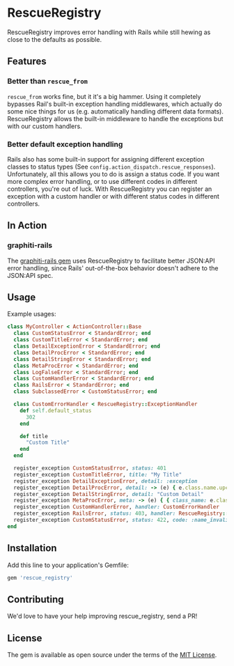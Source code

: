 # RescueRegistry

RescueRegistry improves error handling with Rails while still hewing as close to the defaults as possible.



## Features

### Better than `rescue_from`
`rescue_from` works fine, but it it's a big hammer. Using it completely bypasses Rail's built-in exception handling middlewares,
which actually do some nice things for us (e.g. automatically handling different data formats). RescueRegistry allows the built-in
middleware to handle the exceptions but with our custom handlers.

### Better default exception handling
Rails also has some built-in support for assigning different exception classes to status types (See `config.action_dispatch.rescue_responses`).
Unfortunately, all this allows you to do is assign a status code. If you want more complex error handling, or to use different codes in
different controllers, you're out of luck. With RescueRegistry you can register an exception with a custom handler or with different status
codes in different controllers.

## In Action

### graphiti-rails
The [graphiti-rails gem](https://github.com/wagenet/graphiti-rails) uses RescueRegistry to facilitate better JSON:API error handling, since
Rails' out-of-the-box behavior doesn't adhere to the JSON:API spec.

## Usage

Example usages:

```ruby
class MyController < ActionController::Base
  class CustomStatusError < StandardError; end
  class CustomTitleError < StandardError; end
  class DetailExceptionError < StandardError; end
  class DetailProcError < StandardError; end
  class DetailStringError < StandardError; end
  class MetaProcError < StandardError; end
  class LogFalseError < StandardError; end
  class CustomHandlerError < StandardError; end
  class RailsError < StandardError; end
  class SubclassedError < CustomStatusError; end

  class CustomErrorHandler < RescueRegistry::ExceptionHandler
    def self.default_status
      302
    end

    def title
      "Custom Title"
    end
  end

  register_exception CustomStatusError, status: 401
  register_exception CustomTitleError, title: "My Title"
  register_exception DetailExceptionError, detail: :exception
  register_exception DetailProcError, detail: -> (e) { e.class.name.upcase }
  register_exception DetailStringError, detail: "Custom Detail"
  register_exception MetaProcError, meta: -> (e) { { class_name: e.class.name.upcase } }
  register_exception CustomHandlerError, handler: CustomErrorHandler
  register_exception RailsError, status: 403, handler: RescueRegistry::RailsExceptionHandler
  register_exception CustomStatusError, status: 422, code: :name_invalid
end
```

## Installation
Add this line to your application's Gemfile:

```ruby
gem 'rescue_registry'
```

## Contributing
We'd love to have your help improving rescue_registry, send a PR!

## License
The gem is available as open source under the terms of the [MIT License](https://opensource.org/licenses/MIT).
